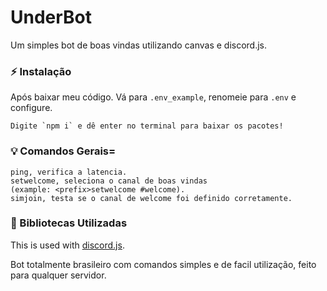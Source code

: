 # UnderBot

Um simples bot de boas vindas utilizando canvas e discord.js.

### ⚡ Instalação
Após baixar meu código.
Vá para `.env_example`, renomeie para `.env` e configure.

```
Digite `npm i` e dê enter no terminal para baixar os pacotes!
```

### 💡 Comandos Gerais=

```
ping, verifica a latencia.
setwelcome, seleciona o canal de boas vindas 
(example: <prefix>setwelcome #welcome).
simjoin, testa se o canal de welcome foi definido corretamente.
```

### 🏓 Bibliotecas Utilizadas

This is used with [discord.js](https://www.npmjs.com/package/discord.js).

Bot totalmente brasileiro com comandos simples e de facil utilização, feito para qualquer servidor.
